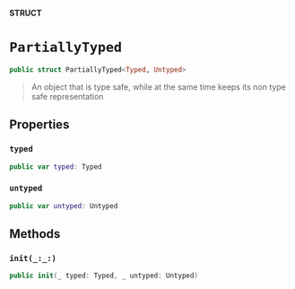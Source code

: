 **STRUCT**

# `PartiallyTyped`

```swift
public struct PartiallyTyped<Typed, Untyped>
```

> An object that is type safe, while at the same time keeps its non type safe representation

## Properties
### `typed`

```swift
public var typed: Typed
```

### `untyped`

```swift
public var untyped: Untyped
```

## Methods
### `init(_:_:)`

```swift
public init(_ typed: Typed, _ untyped: Untyped)
```

